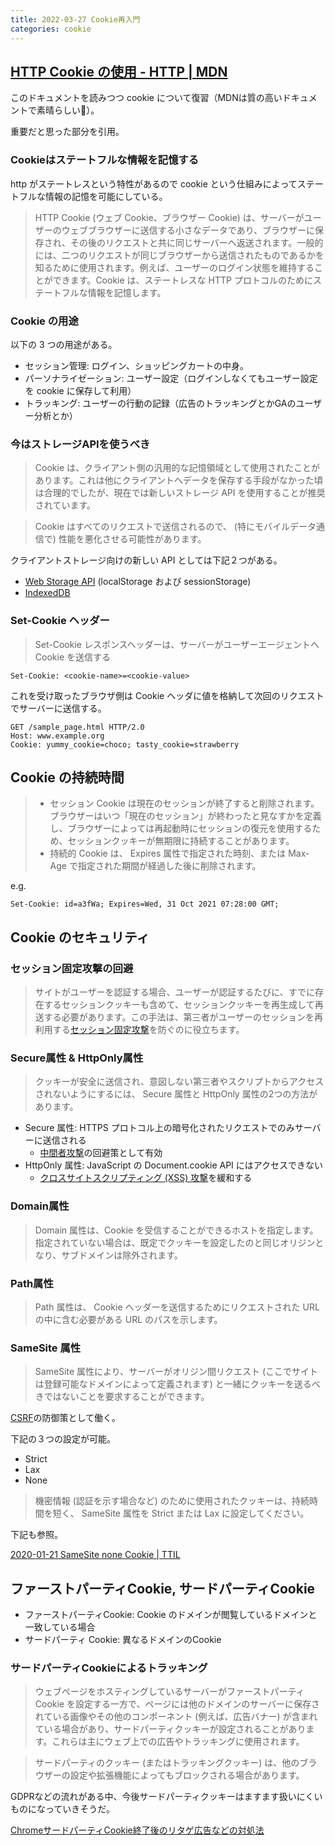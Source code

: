```yaml
---
title: 2022-03-27 Cookie再入門
categories: cookie
---
```


## [HTTP Cookie の使用 - HTTP | MDN](https://developer.mozilla.org/ja/docs/Web/HTTP/Cookies)

このドキュメントを読みつつ cookie について復習（MDNは質の高いドキュメントで素晴らしい👏）。

重要だと思った部分を引用。

### Cookieはステートフルな情報を記憶する

http がステートレスという特性があるので cookie という仕組みによってステートフルな情報の記憶を可能にしている。

> HTTP Cookie (ウェブ Cookie、ブラウザー Cookie) は、サーバーがユーザーのウェブブラウザーに送信する小さなデータであり、ブラウザーに保存され、その後のリクエストと共に同じサーバーへ返送されます。一般的には、二つのリクエストが同じブラウザーから送信されたものであるかを知るために使用されます。例えば、ユーザーのログイン状態を維持することができます。Cookie は、ステートレスな HTTP プロトコルのためにステートフルな情報を記憶します。

### Cookie の用途

以下の 3 つの用途がある。

- セッション管理: ログイン、ショッピングカートの中身。
- パーソナライゼーション: ユーザー設定（ログインしなくてもユーザー設定を cookie に保存して利用）
- トラッキング: ユーザーの行動の記録（広告のトラッキングとかGAのユーザー分析とか）

### 今はストレージAPIを使うべき

> Cookie は、クライアント側の汎用的な記憶領域として使用されたことがあります。これは他にクライアントへデータを保存する手段がなかった頃は合理的でしたが、現在では新しいストレージ API を使用することが推奨されています。

> Cookie はすべてのリクエストで送信されるので、 (特にモバイルデータ通信で) 性能を悪化させる可能性があります。

クライアントストレージ向けの新しい API としては下記２つがある。

- [Web Storage API](https://developer.mozilla.org/ja/docs/Web/API/Web_Storage_API) (localStorage および sessionStorage)
- [IndexedDB](https://developer.mozilla.org/ja/docs/Web/API/IndexedDB_API) 

### Set-Cookie ヘッダー

> Set-Cookie レスポンスヘッダーは、サーバーがユーザーエージェントへ Cookie を送信する

```
Set-Cookie: <cookie-name>=<cookie-value>
```

これを受け取ったブラウザ側は Cookie ヘッダに値を格納して次回のリクエストでサーバーに送信する。

```
GET /sample_page.html HTTP/2.0
Host: www.example.org
Cookie: yummy_cookie=choco; tasty_cookie=strawberry
```

## Cookie の持続時間

> - セッション Cookie は現在のセッションが終了すると削除されます。ブラウザーはいつ「現在のセッション」が終わったと見なすかを定義し、ブラウザーによっては再起動時にセッションの復元を使用するため、セッションクッキーが無期限に持続することがあります。
> - 持続的 Cookie は、 Expires 属性で指定された時刻、または Max-Age で指定された期間が経過した後に削除されます。

e.g.

```
Set-Cookie: id=a3fWa; Expires=Wed, 31 Oct 2021 07:28:00 GMT;
```

## Cookie のセキュリティ

### セッション固定攻撃の回避

> サイトがユーザーを認証する場合、ユーザーが認証するたびに、すでに存在するセッションクッキーも含めて、セッションクッキーを再生成して再送する必要があります。この手法は、第三者がユーザーのセッションを再利用する[セッション固定攻撃](https://developer.mozilla.org/ja/docs/Web/Security/Types_of_attacks#session_fixation)を防ぐのに役立ちます。

### Secure属性 & HttpOnly属性

> クッキーが安全に送信され、意図しない第三者やスクリプトからアクセスされないようにするには、 Secure 属性と HttpOnly 属性の2つの方法があります。

- Secure 属性: HTTPS プロトコル上の暗号化されたリクエストでのみサーバーに送信される
  + [中間者攻撃](https://developer.mozilla.org/ja/docs/Glossary/MitM)の回避策として有効
- HttpOnly 属性: JavaScript の Document.cookie API にはアクセスできない
  + [クロスサイトスクリプティング (XSS) 攻撃](https://developer.mozilla.org/ja/docs/Web/Security/Types_of_attacks#cross-site_scripting_(xss))を緩和する

### Domain属性

> Domain 属性は、Cookie を受信することができるホストを指定します。指定されていない場合は、既定でクッキーを設定したのと同じオリジンとなり、サブドメインは除外されます。

### Path属性

> Path 属性は、 Cookie ヘッダーを送信するためにリクエストされた URL の中に含む必要がある URL のパスを示します。


### SameSite 属性

> SameSite 属性により、サーバーがオリジン間リクエスト (ここでサイトは登録可能なドメインによって定義されます) と一緒にクッキーを送るべきではないことを要求することができます。

[CSRF](https://developer.mozilla.org/ja/docs/Glossary/CSRF)の防御策として働く。

下記の３つの設定が可能。

- Strict
- Lax
- None

> 機密情報 (認証を示す場合など) のために使用されたクッキーは、持続時間を短く、 SameSite 属性を Strict または Lax に設定してください。

下記も参照。

[2020-01-21 SameSite none Cookie \| TTIL](/2020-01-21)

## ファーストパーティCookie, サードパーティCookie

- ファーストパーティCookie: Cookie のドメインが閲覧しているドメインと一致している場合
- サードパーティ Cookie: 異なるドメインのCookie

### サードパーティCookieによるトラッキング

> ウェブページをホスティングしているサーバーがファーストパーティ Cookie を設定する一方で、ページには他のドメインのサーバーに保存されている画像やその他のコンポーネント (例えば、広告バナー) が含まれている場合があり、サードパーティクッキーが設定されることがあります。これらは主にウェブ上での広告やトラッキングに使用されます。

> サードパーティのクッキー (またはトラッキングクッキー) は、他のブラウザーの設定や拡張機能によってもブロックされる場合があります。

GDPRなどの流れがある中、今後サードパーティクッキーはますます扱いにくいものになっていきそうだ。

[ChromeサードパーティCookie終了後のリタゲ広告などの対処法](https://webtan.impress.co.jp/e/2020/09/03/36910)
